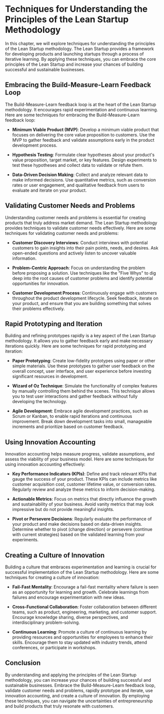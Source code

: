 Techniques for Understanding the Principles of the Lean Startup Methodology
====================================================================================

In this chapter, we will explore techniques for understanding the principles of the Lean Startup methodology. The Lean Startup provides a framework for developing products and launching startups through a process of iterative learning. By applying these techniques, you can embrace the core principles of the Lean Startup and increase your chances of building successful and sustainable businesses.

Embracing the Build-Measure-Learn Feedback Loop
-----------------------------------------------

The Build-Measure-Learn feedback loop is at the heart of the Lean Startup methodology. It encourages rapid experimentation and continuous learning. Here are some techniques for embracing the Build-Measure-Learn feedback loop:

* **Minimum Viable Product (MVP)**: Develop a minimum viable product that focuses on delivering the core value proposition to customers. Use the MVP to gather feedback and validate assumptions early in the product development process.

* **Hypothesis Testing**: Formulate clear hypotheses about your product's value proposition, target market, or key features. Design experiments to test these hypotheses and collect data to validate or refute them.

* **Data-Driven Decision Making**: Collect and analyze relevant data to make informed decisions. Use quantitative metrics, such as conversion rates or user engagement, and qualitative feedback from users to evaluate and iterate on your product.

Validating Customer Needs and Problems
--------------------------------------

Understanding customer needs and problems is essential for creating products that truly address market demand. The Lean Startup methodology provides techniques to validate customer needs effectively. Here are some techniques for validating customer needs and problems:

* **Customer Discovery Interviews**: Conduct interviews with potential customers to gain insights into their pain points, needs, and desires. Ask open-ended questions and actively listen to uncover valuable information.

* **Problem-Centric Approach**: Focus on understanding the problem before proposing a solution. Use techniques like the "Five Whys" to dig deep into the root causes of customer problems and identify potential opportunities for innovation.

* **Customer Development Process**: Continuously engage with customers throughout the product development lifecycle. Seek feedback, iterate on your product, and ensure that you are building something that solves their problems effectively.

Rapid Prototyping and Iteration
-------------------------------

Building and refining prototypes rapidly is a key aspect of the Lean Startup methodology. It allows you to gather feedback early and make necessary iterations quickly. Here are some techniques for rapid prototyping and iteration:

* **Paper Prototyping**: Create low-fidelity prototypes using paper or other simple materials. Use these prototypes to gather user feedback on the overall concept, user interface, and user experience before investing significant resources in development.

* **Wizard of Oz Technique**: Simulate the functionality of complex features by manually controlling them behind the scenes. This technique allows you to test user interactions and gather feedback without fully developing the technology.

* **Agile Development**: Embrace agile development practices, such as Scrum or Kanban, to enable rapid iterations and continuous improvement. Break down development tasks into small, manageable increments and prioritize based on customer feedback.

Using Innovation Accounting
---------------------------

Innovation accounting helps measure progress, validate assumptions, and assess the viability of your business model. Here are some techniques for using innovation accounting effectively:

* **Key Performance Indicators (KPIs)**: Define and track relevant KPIs that gauge the success of your product. These KPIs can include metrics like customer acquisition cost, customer lifetime value, or conversion rates. Regularly review and analyze these metrics to inform decision-making.

* **Actionable Metrics**: Focus on metrics that directly influence the growth and sustainability of your business. Avoid vanity metrics that may look impressive but do not provide meaningful insights.

* **Pivot or Persevere Decisions**: Regularly evaluate the performance of your product and make decisions based on data-driven insights. Determine whether to pivot (change direction) or persevere (continue with current strategies) based on the validated learning from your experiments.

Creating a Culture of Innovation
--------------------------------

Building a culture that embraces experimentation and learning is crucial for successful implementation of the Lean Startup methodology. Here are some techniques for creating a culture of innovation:

* **Fail-Fast Mentality**: Encourage a fail-fast mentality where failure is seen as an opportunity for learning and growth. Celebrate learnings from failures and encourage experimentation with new ideas.

* **Cross-Functional Collaboration**: Foster collaboration between different teams, such as product, engineering, marketing, and customer support. Encourage knowledge sharing, diverse perspectives, and interdisciplinary problem-solving.

* **Continuous Learning**: Promote a culture of continuous learning by providing resources and opportunities for employees to enhance their skills. Encourage them to stay updated with industry trends, attend conferences, or participate in workshops.

Conclusion
--------------------------------

By understanding and applying the principles of the Lean Startup methodology, you can increase your chances of building successful and sustainable businesses. Embrace the Build-Measure-Learn feedback loop, validate customer needs and problems, rapidly prototype and iterate, use innovation accounting, and create a culture of innovation. By employing these techniques, you can navigate the uncertainties of entrepreneurship and build products that truly resonate with customers.
